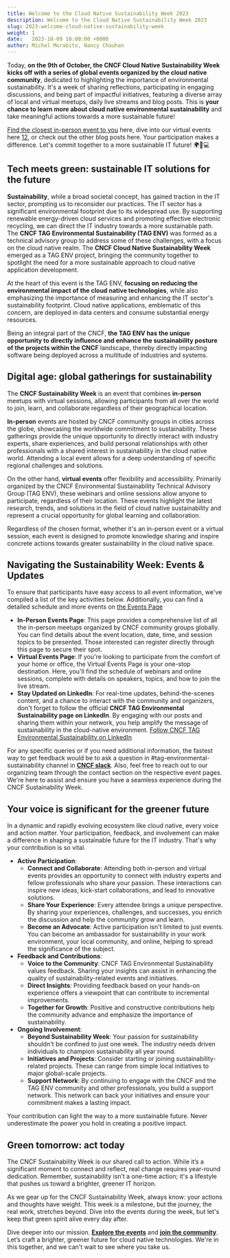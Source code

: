 ```yaml
---
title: Welcome to the Cloud Native Sustainability Week 2023
description: Welcome to the Cloud Native Sustainability Week 2023
slug: 2023-welcome-cloud-native-sustainability-week
weight: 1
date:   2023-10-09 10:00:00 +0000
author: Michel Murabito, Nancy Chauhan
---
```


Today, **on the 9th of October, the CNCF Cloud Native Sustainability Week kicks off with a series of global events organized by the cloud native community**, dedicated to highlighting the importance of environmental sustainability. It's a week of sharing reflections, participating in engaging discussions, and being part of impactful initiatives, featuring a diverse array of local and virtual meetups, daily live streams and blog posts. This is **your chance to learn more about cloud native environmental sustainability** and take meaningful actions towards a more sustainable future!  

[Find the closest in-person event to you](https://tag-env-sustainability.cncf.io/cloud-native-sustainability-week/#local-meetups) here, dive into our virtual events here [1](https://tag-env-sustainability.cncf.io/cloud-native-sustainability-week/#virtual-mini-conference-on-oct12)[2](https://tag-env-sustainability.cncf.io/cloud-native-sustainability-week/#livestreams-on-youtube-by-kubesimplifyhttpswwwyoutubecomkubesimplify-with-host-saiyam-civo-and-divya-suse), or check out the other blog posts here. Your participation makes a difference. Let's commit together to a more sustainable IT future! 🌍🌱💻  

## Tech meets green: sustainable IT solutions for the future

**Sustainability**, while a broad societal concept, has gained traction in the IT sector, prompting us to reconsider our practices. The IT sector has a significant environmental footprint due to its widespread use. By supporting renewable energy-driven cloud services and promoting effective electronic recycling, we can direct the IT industry towards a more sustainable path. The **CNCF TAG Environmental Sustainability (TAG ENV)** was formed as a technical advisory group to address some of these challenges, with a focus on the cloud native realm. The **CNCF Cloud Native Sustainability Week** emerged as a TAG ENV project, bringing the community together to spotlight the need for a more sustainable approach to cloud native application development.

At the heart of this event is the TAG ENV, **focusing on reducing the environmental impact of the cloud native technologies**, while also emphasizing the importance of measuring and enhancing the IT sector's sustainability footprint. Cloud native applications, emblematic of this concern, are deployed in data centers and consume substantial energy resources.

Being an integral part of the CNCF, **the TAG ENV has the unique opportunity to directly influence and enhance the sustainability posture of the projects within the CNCF** landscape, thereby directly impacting software being deployed across a multitude of industries and systems.  

## Digital age: global gatherings for sustainability

The **CNCF Sustainability Week** is an event that combines **in-person** meetups with virtual sessions, allowing participants from all over the world to join, learn, and collaborate regardless of their geographical location.

**In-person** events are hosted by CNCF community groups in cities across the globe, showcasing the worldwide commitment to sustainability. These gatherings provide the unique opportunity to directly interact with industry experts, share experiences, and build personal relationships with other professionals with a shared interest in sustainability in the cloud native world. Attending a local event allows for a deep understanding of specific regional challenges and solutions.

On the other hand, **virtual events** offer flexibility and accessibility. Primarily organized by the CNCF Environmental Sustainability Technical Advisory Group (TAG ENV), these webinars and online sessions allow anyone to participate, regardless of their location. These events highlight the latest research, trends, and solutions in the field of cloud native sustainability and represent a crucial opportunity for global learning and collaboration.

Regardless of the chosen format, whether it's an in-person event or a virtual session, each event is designed to promote knowledge sharing and inspire concrete actions towards greater sustainability in the cloud native space.  

## Navigating the Sustainability Week: Events & Updates

To ensure that participants have easy access to all event information, we've compiled a list of the key activities below. Additionally, you can find a detailed schedule and more events on [the Events Page](https://community.cncf.io/cloud-native-sustainability/)  
  
* **In-Person Events Page**: This page provides a comprehensive list of all the in-person meetups organized by CNCF community groups globally. You can find details about the event location, date, time, and session topics to be presented. Those interested can register directly through this page to secure their spot.
* **Virtual Events Page**: If you're looking to participate from the comfort of your home or office, the Virtual Events Page is your one-stop destination. Here, you'll find the schedule of webinars and online sessions, complete with details on speakers, topics, and how to join the live stream.
* **Stay Updated on LinkedIn**: For real-time updates, behind-the-scenes content, and a chance to interact with the community and organizers, don't forget to follow the official **CNCF TAG Environmental Sustainability page on LinkedIn**. By engaging with our posts and sharing them within your network, you help amplify the message of sustainability in the cloud-native environment. [Follow CNCF TAG Environmental Sustainability on LinkedIn](https://www.linkedin.com/company/cncf-tag-environmental-sustainability/)

For any specific queries or if you need additional information, the fastest way to get feedback would be to ask a question in #tag-environmental-sustainability channel in [**CNCF slack**](https://communityinviter.com/apps/cloud-native/cncf). Also, feel free to reach out to our organizing team through the contact section on the respective event pages. We're here to assist and ensure you have a seamless experience during the CNCF Sustainability Week.  

## Your voice is significant for the greener future

In a dynamic and rapidly evolving ecosystem like cloud native, every voice and action matter. Your participation, feedback, and involvement can make a difference in shaping a sustainable future for the IT industry. That's why your contribution is so vital.  

* **Active Participation**:
  * **Connect and Collaborate**: Attending both in-person and virtual events provides an opportunity to connect with industry experts and fellow professionals who share your passion. These interactions can inspire new ideas, kick-start collaborations, and lead to innovative solutions.
  * **Share Your Experience**: Every attendee brings a unique perspective. By sharing your experiences, challenges, and successes, you enrich the discussion and help the community grow and learn.
  * **Become an Advocate**: Active participation isn't limited to just events. You can become an ambassador for sustainability in your work environment, your local community, and online, helping to spread the significance of the subject.
* **Feedback and Contributions**:
  * **Voice to the Community**: CNCF TAG Environmental Sustainability values feedback. Sharing your insights can assist in enhancing the quality of sustainability-related events and initiatives.
  * **Direct Insights**: Providing feedback based on your hands-on experience offers a viewpoint that can contribute to incremental improvements.
  * **Together for Growth**: Positive and constructive contributions help the community advance and emphasize the importance of sustainability.
* **Ongoing Involvement**:
  * **Beyond Sustainability Week**: Your passion for sustainability shouldn't be confined to just one week. The industry needs driven individuals to champion sustainability all year round.
  * **Initiatives and Projects**: Consider starting or joining sustainability-related projects. These can range from simple local initiatives to major global-scale projects.
  * **Support Network**: By continuing to engage with the CNCF and the TAG ENV community and other professionals, you build a support network. This network can back your initiatives and ensure your commitment makes a lasting impact.

Your contribution can light the way to a more sustainable future. Never underestimate the power you hold in creating a positive impact.  
  
## Green tomorrow: act today

The CNCF Sustainability Week is our shared call to action. While it’s a significant moment to connect and reflect, real change requires year-round dedication. Remember, sustainability isn’t a one-time action; it's a lifestyle that pushes us toward a brighter, greener IT horizon.

As we gear up for the CNCF Sustainability Week, always know: your actions and thoughts have weight. This week is a milestone, but the journey, the real work, stretches beyond. Dive into the events during the week, but let's keep that green spirit alive every day after.

Dive deeper into our mission. [**Explore the events**](https://tag-env-sustainability.cncf.io/) and [**join the community**](https://communityinviter.com/apps/cloud-native/cncf). Let’s craft a brighter, greener future for cloud native technologies. We're in this together, and we can't wait to see where you take us.  

